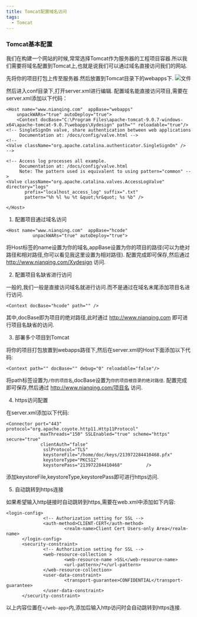 ```yaml
---
title: Tomcat配置域名访问
tags:
  - Tomcat
---
```


### Tomcat基本配置

  我们在构建一个网站的时候,常常选择Tomcat作为服务器的工程项目容器.所以我们需要将域名配置到Tomcat上,也就是说我们可以通过域名直接访问我们的网站.
  <!-- more -->
  先将你的项目打包上传至服务器.然后放置到Tomcat目录下的webapps下.
  ![文件](http://wx1.sinaimg.cn/mw690/89296167gy1fvvasnv5rwj211w0hwn05.jpg)

  然后进入conf目录下,打开server.xml进行编辑.
  配置域名能直接访问项目,需要在server.xml添加以下代码：
  ```
  <Host name="www.nianqing.com"  appBase="webapps"
      unpackWARs="true" autoDeploy="true">
      <Context docBase="C:\Program Files\apache-tomcat-9.0.7-windows-x64\apache-tomcat-9.0.7\webapps\Xydesign" path="" reloadable="true"/>
  <!-- SingleSignOn valve, share authentication between web applications
       Documentation at: /docs/config/valve.html -->
  <!--
  <Valve className="org.apache.catalina.authenticator.SingleSignOn" />
  -->

  <!-- Access log processes all example.
       Documentation at: /docs/config/valve.html
       Note: The pattern used is equivalent to using pattern="common" -->
  <Valve className="org.apache.catalina.valves.AccessLogValve" directory="logs"
         prefix="localhost_access_log" suffix=".txt"
         pattern="%h %l %u %t &quot;%r&quot; %s %b" />

</Host>
  ```
  1. 配置项目通过域名访问    


  ```
  <Host name="www.nianqing.com"  appBase="hcode"
            unpackWARs="true" autoDeploy="true">
  ```
  将Host标签的name设置为你的域名,appBase设置为你的项目的路径(可以为绝对路径和相对路径,你可以看见我这里设置为相对路径).
  配置完成即可保存,然后通过 http://www.nianqing.com/Xydesign 访问.

  2. 配置项目名缺省进行访问     


  一般的,我们一般是直接访问域名就进行访问.而不是通过在域名末尾添加项目名进行访问.
  ```
  <Context docBase="hcode" path="" />
  ```
  其中,docBase即为项目的绝对路径,此时通过 http://www.nianqing.com 即可进行项目名缺省的访问.

  3. 部署多个项目到Tomcat     


  将你的项目打包放置到webapps路径下,然后在server.xml的Host下面添加以下代码:
  ```
  <Context path="" docBase="" debug="0" reloadable="false"/>
  ```
  将path标签设置为`/你的项目名`,docBase设置为`你的项目根目录的绝对路径`.
  配置完成即可保存,然后通过 http://www.nianqing.com/项目名 访问.


  4. https访问配置    


  在server.xml添加以下代码:
  ```
  <Connector port="443" protocol="org.apache.coyote.http11.Http11Protocol"
               maxThreads="150" SSLEnabled="true" scheme="https" secure="true"
               clientAuth="false"
                sslProtocol="TLS"
                keystoreFile="/home/doc/keys/213972284410468.pfx"
                keystoreType="PKCS12"
                keystorePass="213972284410468"         />
  ```
  添加keystoreFile,keystoreType,keystorePass即可进行https访问.

  5. 自动跳转到https连接    


  如果希望输入http链接时自动跳转到https,需要在web.xml中添加如下内容:
  ```
  <login-config>
                <!-- Authorization setting for SSL -->
                <auth-method>CLIENT-CERT</auth-method>
                        <realm-name>Client Cert Users-only Area</realm-name>
        </login-config>
        <security-constraint>
                <!-- Authorization setting for SSL -->
                <web-resource-collection >
                        <web-resource-name >SSL</web-resource-name>
                        <url-pattern>/*</url-pattern>
                </web-resource-collection>
                <user-data-constraint>
                        <transport-guarantee>CONFIDENTIAL</transport-guarantee>
                </user-data-constraint>
        </security-constraint>
  ```
  以上内容位置在``</web-app>``内,添加后输入http访问时会自动跳转到https连接.
